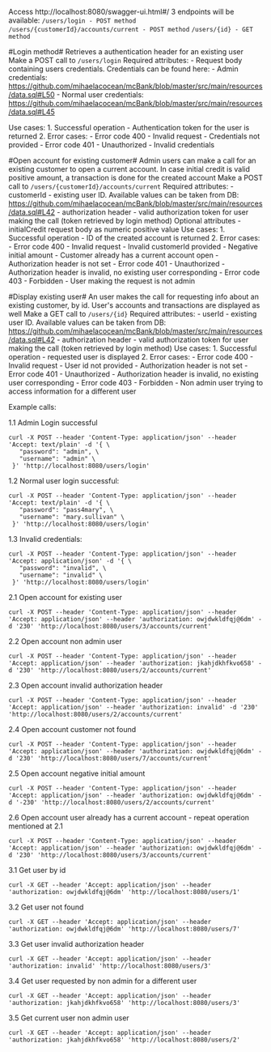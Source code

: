 Access http://localhost:8080/swagger-ui.html#/
3 endpoints will be available:
`/users/login - POST method`
`/users/{customerId}/accounts/current - POST method`
`/users/{id} - GET method`

#Login method#
Retrieves a authentication header for an existing user
Make a POST call to  `/users/login`
      Required attributes: - Request body containing users credentials. Credentials can be found here:
            - Admin credentials: https://github.com/mihaelacocean/mcBank/blob/master/src/main/resources/data.sql#L50
            - Normal user credentials: https://github.com/mihaelacocean/mcBank/blob/master/src/main/resources/data.sql#L45

Use cases:
     1. Successful operation - Authentication token for the user is returned
     2. Error cases:
        - Error code 400 - Invalid request
                - Credentials not provided
        - Error code 401 - Unauthorized
                - Invalid credentials


#Open account for existing customer#
Admin users can make a call for an existing customer to open a current account. In case initial credit is valid positive amount, a transaction is done for the created account
Make a POST call to    `/users/{customerId}/accounts/current`
      Required attributes: - customerId - existing user ID. Available values can be taken from DB: https://github.com/mihaelacocean/mcBank/blob/master/src/main/resources/data.sql#L42
                           - authorization header - valid authorization token for user making the call (token retrieved by login method)
      Optional attributes - initialCredit request body as numeric positive value
 Use cases:
    1. Successful operation - ID of the created account is returned
    2. Error cases:
        - Error code 400 - Invalid request
                - Invalid customerId provided
                - Negative initial amount
                - Customer already has a current account open
                - Authorization header is not set
        - Error code 401 - Unauthorized
                - Authorization header is invalid, no existing user corresponding
        - Error code 403 - Forbidden
                - User making the request is not admin


#Display existing user#
An user makes the call for requesting info about an existing customer, by id. User's accounts and transactions are displayed as well
Make a GET call to  `/users/{id}`
      Required attributes: - userId - existing user ID. Available values can be taken from DB: https://github.com/mihaelacocean/mcBank/blob/master/src/main/resources/data.sql#L42
                           - authorization header - valid authorization token for user making the call (token retrieved by login method)
Use cases:
     1. Successful operation - requested user is displayed
     2. Error cases:
        - Error code 400 - Invalid request
                - User id not provided
                - Authorization header is not set
        - Error code 401 - Unauthorized
                - Authorization header is invalid, no existing user corresponding
        - Error code 403 - Forbidden
                - Non admin user trying to access information for a different user


Example calls:

1.1 Admin Login successful
```
curl -X POST --header 'Content-Type: application/json' --header 'Accept: text/plain' -d '{ \
   "password": "admin", \
   "username": "admin" \
 }' 'http://localhost:8080/users/login'
 ```
1.2 Normal user login successful:
```
curl -X POST --header 'Content-Type: application/json' --header 'Accept: text/plain' -d '{ \
   "password": "pass4mary", \
   "username": "mary.sullivan" \
 }' 'http://localhost:8080/users/login'
```
1.3 Invalid credentials:
```
curl -X POST --header 'Content-Type: application/json' --header 'Accept: application/json' -d '{ \
   "password": "invalid", \
   "username": "invalid" \
 }' 'http://localhost:8080/users/login'
```

2.1 Open account for existing user
```
curl -X POST --header 'Content-Type: application/json' --header 'Accept: application/json' --header 'authorization: owjdwkldfqj@6dm' -d '230' 'http://localhost:8080/users/3/accounts/current'
```

2.2 Open account non admin user
```
curl -X POST --header 'Content-Type: application/json' --header 'Accept: application/json' --header 'authorization: jkahjdkhfkvo658' -d '230' 'http://localhost:8080/users/2/accounts/current'
```

2.3 Open account invalid authorization header
```
curl -X POST --header 'Content-Type: application/json' --header 'Accept: application/json' --header 'authorization: invalid' -d '230' 'http://localhost:8080/users/2/accounts/current'
```

2.4 Open account customer not found
```
curl -X POST --header 'Content-Type: application/json' --header 'Accept: application/json' --header 'authorization: owjdwkldfqj@6dm' -d '230' 'http://localhost:8080/users/7/accounts/current'
```

2.5 Open account negative initial amount
```
curl -X POST --header 'Content-Type: application/json' --header 'Accept: application/json' --header 'authorization: owjdwkldfqj@6dm' -d '-230' 'http://localhost:8080/users/2/accounts/current'
```

2.6 Open account user already has a current account - repeat operation mentioned at 2.1
```
curl -X POST --header 'Content-Type: application/json' --header 'Accept: application/json' --header 'authorization: owjdwkldfqj@6dm' -d '230' 'http://localhost:8080/users/3/accounts/current'

```

3.1 Get user by id
```
curl -X GET --header 'Accept: application/json' --header 'authorization: owjdwkldfqj@6dm' 'http://localhost:8080/users/1'

```
3.2 Get user not found
```
curl -X GET --header 'Accept: application/json' --header 'authorization: owjdwkldfqj@6dm' 'http://localhost:8080/users/7'

```
3.3 Get user invalid authorization header
```
curl -X GET --header 'Accept: application/json' --header 'authorization: invalid' 'http://localhost:8080/users/3'
```
3.4 Get user requested by non admin for a different user
```
curl -X GET --header 'Accept: application/json' --header 'authorization: jkahjdkhfkvo658' 'http://localhost:8080/users/3'
```

3.5 Get current user non admin user
```
curl -X GET --header 'Accept: application/json' --header 'authorization: jkahjdkhfkvo658' 'http://localhost:8080/users/2'
```